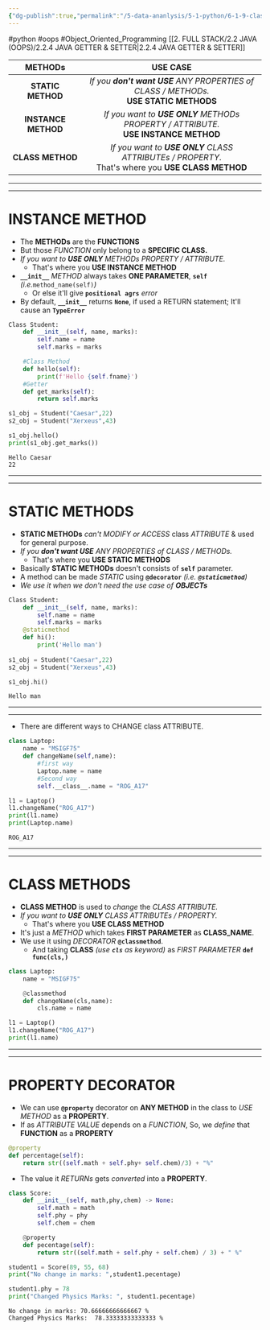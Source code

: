 ```yaml
---
{"dg-publish":true,"permalink":"/5-data-ananlysis/5-1-python/6-1-9-classes-and-objects/4-python-methods/","noteIcon":""}
---
```


#python #oops #Object_Oriented_Programming 
[[2. FULL STACK/2.2 JAVA (OOPS)/2.2.4 JAVA GETTER & SETTER\|2.2.4 JAVA GETTER & SETTER]]

|       METHODs       |                                              USE CASE                                               |
| :-----------------: | :-------------------------------------------------------------------------------------------------: |
|  **STATIC METHOD**  |      *If you **don't want USE** ANY PROPERTIES of CLASS / METHODs.* <br>**USE STATIC METHODS**      |
| **INSTANCE METHOD** |       *If you want to **USE ONLY** METHODs PROPERTY / ATTRIBUTE.* <br>**USE INSTANCE METHOD**       |
|  **CLASS METHOD**   | *If you want to **USE ONLY** CLASS ATTRIBUTEs / PROPERTY.*<br>That's where you **USE CLASS METHOD** |
***
***
# INSTANCE METHOD
- The **METHODs** are the **FUNCTIONS**
- But those *FUNCTION* only belong to a **SPECIFIC CLASS.**
- *If you want to **USE ONLY** METHODs PROPERTY / ATTRIBUTE.*
	- That's where you **USE INSTANCE METHOD**
- **`__init__`** *METHOD* always takes **ONE PARAMETER**, **`self`** *(i.e.*`method_name(self)`*)* 
	- Or else it'll give **`positional agrs`** *error*
- By default, **`__init__`** returns **`None`**, if used a RETURN statement; It'll cause an **`TypeError`**
```Python 
Class Student:
	def __init__(self, name, marks):
		self.name = name
		self.marks = marks

	#Class Method
	def hello(self):
		print(f'Hello {self.fname}')
	#Getter
	def get_marks(self):
		return self.marks

s1_obj = Student("Caesar",22)
s2_obj = Student("Xerxeus",43)

s1_obj.hello()
print(s1_obj.get_marks()) 
```

```
Hello Caesar
22
```
***
***
# STATIC METHODS
- **STATIC METHODs** *can't MODIFY or ACCESS* class *ATTRIBUTE* & used for general purpose.
- *If you **don't want USE** ANY PROPERTIES of CLASS / METHODs.* 
	- That's where you **USE STATIC METHODS**
- Basically **STATIC METHODs** doesn't consists of **`self`** parameter.
- A method can be made *STATIC* using **`@decorator`** *(i.e. **`@staticmethod`**)*
- *We use it when we don't need the use case of **OBJECTs***
```Python
Class Student:
	def __init__(self, name, marks):
		self.name = name
		self.marks = marks
	@staticmethod
	def hi():
		print('Hello man')
	
s1_obj = Student("Caesar",22)
s2_obj = Student("Xerxeus",43)

s1_obj.hi()
```

```Output
Hello man
```
***
***
- There are different ways to CHANGE class ATTRIBUTE.
```Python
class Laptop:
    name = "MSIGF75"
    def changeName(self,name):
        #first way
        Laptop.name = name
		#Second way
		self.__class__.name = "ROG_A17"

l1 = Laptop()
l1.changeName("ROG_A17")
print(l1.name)
print(Laptop.name)
```

```
ROG_A17
```
***
***
# CLASS METHODS
- **CLASS METHOD** is used to *change* the *CLASS ATTRIBUTE.*
- *If you want to **USE ONLY** CLASS ATTRIBUTEs / PROPERTY.*
	- That's where you **USE CLASS METHOD**
- It's just a *METHOD* which takes **FIRST PARAMETER** as **CLASS_NAME**. 
- We use it using *DECORATOR* **`@classmethod`**.
	- And taking **CLASS** *(use **`cls`** as keyword)* as *FIRST PARAMETER* **`def func(cls,)`**

```Python 
class Laptop:
    name = "MSIGF75"

    @classmethod
    def changeName(cls,name):
        cls.name = name

l1 = Laptop()
l1.changeName("ROG_A17")
print(l1.name)
```
***
***
# PROPERTY DECORATOR 
- We can use **`@property`** decorator on **ANY METHOD** in the class to *USE METHOD* as a **PROPERTY**.
- If as *ATTRIBUTE VALUE* depends on a *FUNCTION*, So, we *define* that **FUNCTION** as a **PROPERTY**
```Python 
@property 
def percentage(self):
	return str((self.math + self.phy+ self.chem)/3) + "%"
```
- The value it *RETURNs* gets *converted* into a **PROPERTY**.
```Python
class Score:
    def __init__(self, math,phy,chem) -> None:
        self.math = math
        self.phy = phy
        self.chem = chem

    @property
    def pecentage(self):
        return str((self.math + self.phy + self.chem) / 3) + " %"

student1 = Score(89, 55, 68)
print("No change in marks: ",student1.pecentage)

student1.phy = 78
print("Changed Physics Marks: ", student1.pecentage)
```

```Output
No change in marks: 70.66666666666667 %
Changed Physics Marks:  78.33333333333333 %
```